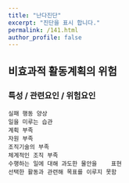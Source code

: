```yaml
---
title: "난다진단"
excerpt: "진단을 표시 합니다."
permalink: /141.html
author_profile: false
---
```

## 비효과적 활동계획의 위험



### 특성 / 관련요인 / 위험요인

>   

    실패 행동 양상
    일을 미루는 습관
    계획 부족
    자원 부족
    조직기술의 부족
    체계적인 조직 부족
    수행하는 일에 대해 과도한 물안을    표현
    선택한 활동과 관련해 목표를 이루지 못함
